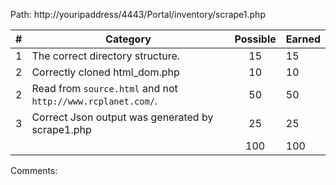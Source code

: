 Path: http://youripaddress/4443/Portal/inventory/scrape1.php

| # |  Category                                                                                           | Possible | Earned|
|---|-----------------------------------------------------------------------------------------------------|:--------:|:------|
| 1 | The correct directory structure.                                                                    |   15     |   15  |
| 2 | Correctly cloned html_dom.php                                                                       |   10     |   10  |
| 2 | Read from `source.html` and not `http://www.rcplanet.com/`.                                         |   50     |   50  |
| 3 | Correct Json output was generated by scrape1.php                                                    |   25     |   25  |
|   |                                                                                                     |   100    |  100  |

Comments:

